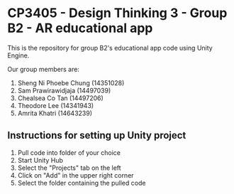 # CP3405 - Design Thinking 3 - Group B2 - AR educational app

This is the repository for group B2's educational app code using Unity Engine.

Our group members are:
1) Sheng Ni Phoebe Chung (14351028)
2) Sam Prawirawidjaja (14497039)
3) Chealsea Co Tan (14497206)
4) Theodore Lee (14341943)
5) Amrita Khatri (14643239)

## Instructions for setting up Unity project 
1) Pull code into folder of your choice
2) Start Unity Hub
3) Select the "Projects" tab on the left
4) Click on "Add" in the upper right corner
5) Select the folder containing the pulled code

